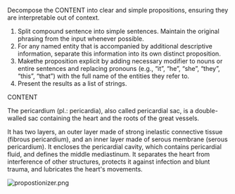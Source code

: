 Decompose the CONTENT into clear and simple propositions, ensuring they are interpretable out of context.
1. Split compound sentence into simple sentences. Maintain the original phrasing from the input whenever possible. 
2. For any named entity that is accompanied by additional descriptive information, separate this information into its own distinct proposition.
3. Makethe proposition explicit by adding necessary modifier to nouns or entire sentences and replacing pronouns (e.g., “it”, “he”, “she”, “they”, “this”, “that”) with the full name of the entities they refer to.
4. Present the results as a list of strings.

CONTENT

The pericardium (pl.: pericardia), also called pericardial sac, is a double-walled sac containing the heart and the roots of the great vessels.

It has two layers, an outer layer made of strong inelastic connective tissue (fibrous pericardium), and an inner layer made of serous membrane (serous pericardium). It encloses the pericardial cavity, which contains pericardial fluid, and defines the middle mediastinum. It separates the heart from interference of other structures, protects it against infection and blunt trauma, and lubricates the heart's movements.

![propostionizer.png](..%2F..%2F..%2F..%2FPictures%2Fpropostionizer.png)